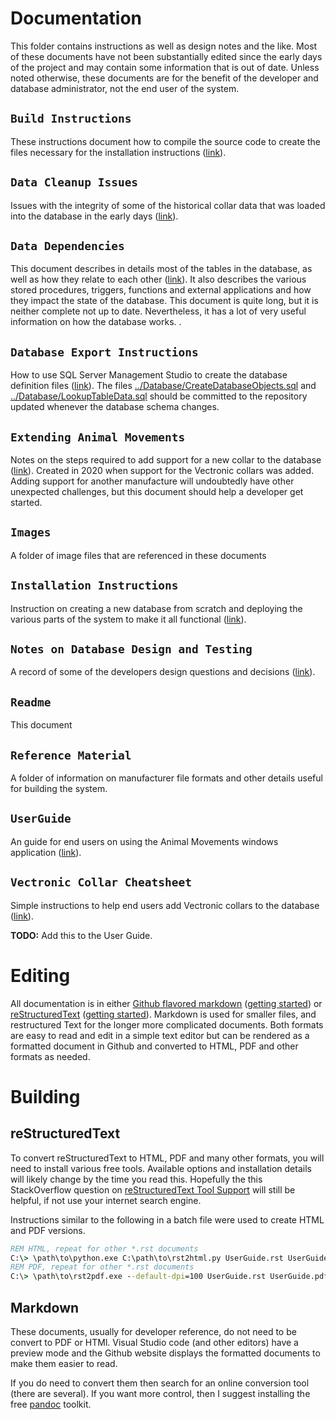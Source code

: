 # Documentation

This folder contains instructions as well as design notes and the like.
Most of these documents have not been substantially edited since the early
days of the project and may contain some information that is out of date.
Unless noted otherwise, these documents are for the benefit of the developer
and database administrator, not the end user of the system.

## `Build Instructions`

These instructions document how to compile the source code to create the files
necessary for the installation instructions
([link](./Build%20Instructions.rst)).

## `Data Cleanup Issues`

Issues with the integrity of some of the historical collar data that was
loaded into the database in the early days 
([link](./Data%20Cleanup%20Issues.md)).

## `Data Dependencies`

This document describes in details most of the tables in the database, as
well as how they relate to each other ([link](./Data%20Dependencies.md)).
It also describes the various stored procedures, triggers, functions and
external applications and how they impact the state of the database.  This
document is quite long, but it is neither complete not up to date.
Nevertheless, it has a lot of very useful information on how the database works.
.

## `Database Export Instructions`

How to use SQL Server Management Studio to create the database definition files
([link](./Database%20Export%20Instructions.md)).  The files
[../Database/CreateDatabaseObjects.sql](../Database/CreateDatabaseObjects.sql)
and [../Database/LookupTableData.sql](../Database/LookupTableData.sql) should
be committed to the repository updated whenever the database schema changes.

## `Extending Animal Movements`

Notes on the steps required to add support for a new collar to the database
([link](./Extending%20Animal%20Movements.md)).
Created in 2020 when support for the Vectronic collars was added. Adding
support for another manufacture will undoubtedly have other unexpected
challenges, but this document should help a developer get started.

## `Images`

A folder of image files that are referenced in these documents

## `Installation Instructions`

Instruction on creating a new database from scratch and deploying the various
parts of the system to make it all functional
([link](./Installation%20Instructions.rst)).

## `Notes on Database Design and Testing`

A record of some of the developers design questions and decisions
([link](./Notes%20on%20Database%20Design%20and%20Testing.md)).

## `Readme`

This document

## `Reference Material`

A folder of information on manufacturer file formats and other details
useful for building the system.

## `UserGuide`

An guide for end users on using the Animal Movements windows application
([link](./UserGuide.rst)).

## `Vectronic Collar Cheatsheet`

Simple instructions to help end users add Vectronic collars to the database
([link](./Vectronic%20Collar%20Cheatsheet.md)).

**TODO:** Add this to the User Guide.


# Editing

All documentation is in either
[Github flavored markdown](https://github.github.com/gfm/) 
([getting started](https://github.com/adam-p/markdown-here/wiki/Markdown-Cheatsheet)) or
[reStructuredText](https://docutils.sourceforge.io/docs/ref/rst/restructuredtext.html)
([getting started](http://docutils.sourceforge.net/docs/user/rst/quickref.html)).
Markdown is used for smaller files, and restructured Text for the longer more
complicated documents. Both formats are easy to read and edit in a simple text
editor but can be rendered as a formatted document in Github and converted to
HTML, PDF and other formats as needed.


# Building

## reStructuredText

To convert reStructuredText to HTML, PDF and many other formats, you will need
to install various free tools. Available options and installation details will
likely change by the time you read this. Hopefully the this StackOverflow
question on
[reStructuredText Tool Support](http://stackoverflow.com/questions/2746692/restructuredtext-tool-support)
will still be helpful, if not use your internet search engine.  

Instructions similar to the following in a batch file were used to create
HTML and PDF versions.

```bat
REM HTML, repeat for other *.rst documents
C:\> \path\to\python.exe C:\path\to\rst2html.py UserGuide.rst UserGuide.html
REM PDF, repeat for other *.rst documents
C:\> \path\to\rst2pdf.exe --default-dpi=100 UserGuide.rst UserGuide.pdf
```

## Markdown

These documents, usually for developer reference, do not need to be convert
to PDF or HTMl.  Visual Studio code (and other editors) have a preview mode
and the Github website displays the formatted documents to make them easier
to read.

If you do need to convert them then search for an online conversion tool
(there are several).  If you want more control, then I suggest installing
the free [pandoc](https://pandoc.org) toolkit.
